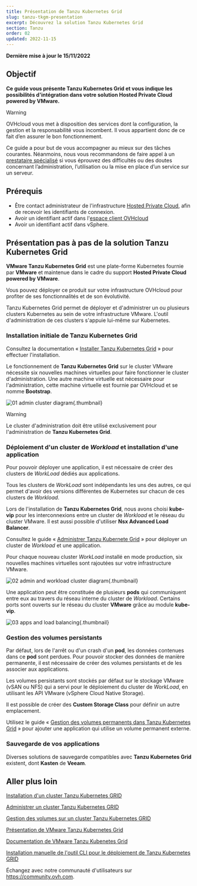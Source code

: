 ```yaml
---
title: Présentation de Tanzu Kubernetes Grid
slug: tanzu-tkgm-presentation
excerpt: Découvrez la solution Tanzu Kubernetes Grid 
section: Tanzu
order: 02
updated: 2022-11-15
---
```


**Dernière mise à jour le 15/11/2022**

## Objectif

**Ce guide vous présente Tanzu Kubernetes Grid et vous indique les possibilités d'intégration dans votre solution Hosted Private Cloud powered by VMware.**

> [!warning]
> OVHcloud vous met à disposition des services dont la configuration, la gestion et la responsabilité vous incombent. Il vous appartient donc de ce fait d’en assurer le bon fonctionnement.
>
> Ce guide a pour but de vous accompagner au mieux sur des tâches courantes. Néanmoins, nous vous recommandons de faire appel à un [prestataire spécialisé](https://partner.ovhcloud.com/fr/) si vous éprouvez des difficultés ou des doutes concernant l’administration, l’utilisation ou la mise en place d’un service sur un serveur.
>

## Prérequis

- Être contact administrateur de l'infrastructure [Hosted Private Cloud](https://www.ovhcloud.com/fr/enterprise/products/hosted-private-cloud/), afin de recevoir les identifiants de connexion.
- Avoir un identifiant actif dans l'[espace client OVHcloud](https://www.ovh.com/auth/?action=gotomanager&from=https://www.ovh.com/fr/&ovhSubsidiary=fr)
- Avoir un identifiant actif dans vSphere.

## Présentation pas à pas de la solution Tanzu Kubernetes Grid

**VMware Tanzu Kubernetes Grid** est une plate-forme Kubernetes fournie par **VMware** et maintenue dans le cadre du support **Hosted Private Cloud powered by VMware**.

Vous pouvez déployer ce produit sur votre infrastructure OVHcloud pour profiter de ses fonctionnalités et de son évolutivité.

Tanzu Kubernetes Grid permet de déployer et d'administrer un ou plusieurs clusters Kubernetes au sein de votre infrastructure VMware. L'outil d'administration de ces clusters s'appuie lui-même sur Kubernetes.

### Installation initiale de Tanzu Kubernetes Grid

Consultez la documentation « [Installer Tanzu Kubernetes Grid](https://docs.ovh.com/fr/private-cloud/tanzu-tkgm-installation) » pour effectuer l'installation.

Le fonctionnement de **Tanzu Kubernetes Grid** sur le cluster VMware nécessite six nouvelles machines virtuelles pour faire fonctionner le cluster d'administration. Une autre machine virtuelle est nécessaire pour l'administration, cette machine virtuelle est fournie par OVHcloud et se nomme **Bootstrap**. 

![01 admin cluster diagram](images/01-admin-cluster-diagram01.png){.thumbnail}

> [!warning]
>
> Le cluster d'administration doit être utilisé exclusivement pour l'administration de **Tanzu Kubernetes Grid**.
>

### Déploiement d'un cluster de *Workload* et installation d'une application

Pour pouvoir déployer une application, il est nécessaire de créer des clusters de *WorkLoad* dédiés aux applications.

Tous les clusters de *WorkLoad* sont indépendants les uns des autres, ce qui permet d'avoir des versions différentes de Kubernetes sur chacun de ces clusters de *Workload*.

Lors de l'installation de **Tanzu Kubernetes Grid**, nous avons choisi **kube-vip** pour les interconnexions entre un cluster de *Workload* et le réseau du cluster VMware. Il est aussi possible d'utiliser **Nsx Advanced Load Balancer**.

Consultez le guide « [Administrer Tanzu Kubernete Grid](https://docs.ovh.com/fr/private-cloud/tanzu-tkgm-installation) » pour déployer un cluster de *Workload* et une application. 

Pour chaque nouveau cluster *WorkLoad* installé en mode production, six nouvelles machines virtuelles sont rajoutées sur votre infrastructure VMware.

![02 admin and workload cluster diagram](images/02-tkc-mc-wc01.png){.thumbnail}

Une application peut être constituée de plusieurs **pods** qui communiquent entre eux au travers du réseau interne du cluster de *Workload*. Certains ports sont ouverts sur le réseau du cluster **VMware** grâce au module **kube-vip**.

![03 apps and load balancing](images/03-internetworkcommunication01.png){.thumbnail}

### Gestion des volumes persistants

Par défaut, lors de l'arrêt ou d'un crash d'un **pod**, les données contenues dans ce **pod** sont perdues. Pour pouvoir stocker des données de manière permanente, il est nécessaire de créer des volumes persistants et de les associer aux applications.

Les volumes persistants sont stockés par défaut sur le stockage VMware (vSAN ou NFS) qui a servi pour le déploiement du cluster de *WorkLoad*, en utilisant les API VMware (vSphere Cloud Native Storage).

Il est possible de créer des **Custom Storage Class** pour définir un autre emplacement.

Utilisez le guide « [Gestion des volumes permanents dans Tanzu Kubernetes Grid](https://docs.ovh.com/fr/private-cloud/tanzu-tkgm-persistent-volumes) » pour ajouter une application qui utilise un volume permanent externe.

### Sauvegarde de vos applications 

Diverses solutions de sauvegarde compatibles avec **Tanzu Kubernetes Grid** existent, dont **Kasten** de **Veeam**.

## Aller plus loin

[Installation d'un cluster Tanzu Kubernetes GRID](https://docs.ovh.com/fr/private-cloud/tanzu-tkgm-installation)

[Administrer un cluster Tanzu Kubernetes GRID](https://docs.ovh.com/fr/private-cloud/tanzu-tkgm-management)

[Gestion des volumes sur un cluster Tanzu Kubernetes GRID](https://docs.ovh.com/fr/private-cloud/tanzu-tkgm-persistent-volumes)

[Présentation de VMware Tanzu Kubernetes Grid](https://tanzu.vmware.com/kubernetes-grid)

[Documentation de VMware Tanzu Kubenetes Grid](https://docs.vmware.com/en/VMware-Tanzu-Kubernetes-Grid/index.html)

[Installation manuelle de l'outil CLI pour le déploiement de Tanzu Kubernetes GRID](https://docs.vmware.com/en/VMware-Tanzu-Kubernetes-Grid/1.5/vmware-tanzu-kubernetes-grid-15/GUID-install-cli.html)

Échangez avec notre communauté d'utilisateurs sur <https://community.ovh.com>.
